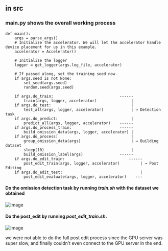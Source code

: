 ## in src
### main.py shows the overall working process
```
def main():
    args = parse_args()
    # Initialize the accelerator. We will let the accelerator handle device placement for us in this example.
    accelerator = Accelerator()

    # Initialize the logger
    logger = get_logger(args.log_file, accelerator)

    # If passed along, set the training seed now.
    if args.seed is not None:
        set_seed(args.seed)
        random.seed(args.seed)

    if args.do_train:                             ------
        train(args, logger, accelerator)               | 
    if args.do_test:                                   |
        test_all(args, logger, accelerator)            | → Detection task
    if args.do_predict:                                |
        predict_all(args, logger, accelerator)    ------     
    if args.do_process_train:                     ------     
        build_omission_data(args, logger, accelerator) |
    if args.do_process:                                |
        group_omission_data(args)                      | → Building dataset
        sleep(10)                                      |
        build_omission_label(args)                ------
    if args.do_edit_train:                            ------
        post_edit_train(args, logger, accelerator)         | → Post Editing
    if args.do_edit_test:                                  |
        post_edit_evaluate(args, logger, accelerator)    ---
```







#### Do the omission detection task by running ***train.sh*** with the dataset we obtained 
![image](https://github.com/user-attachments/assets/5f6783a6-00b9-42fd-9b95-ae4659512cd3)

#### Do the post_edit by running ***post_edit_train.sh***. 
![image](https://github.com/user-attachments/assets/f574dc92-ebc9-4c39-9482-6f8a04a21170)

we were not able to do the full post edit process since the GPU server was super slow, and finally couldn’t even connect to the GPU server in the end.


